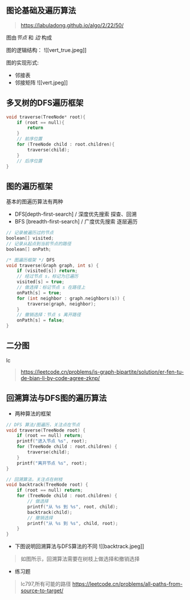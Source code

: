 ## 图论基础及遍历算法
> https://labuladong.github.io/algo/2/22/50/

图由*节点* 和 *边* 构成

图的逻辑结构：
![[vert_true.jpeg]]

图的实现形式:
- 邻接表
- 邻接矩阵
![[vert.jpeg]]
## 多叉树的DFS遍历框架
```cpp
void traverse(TreeNode* root){
    if (root == null){
        return
    }
    // 前序位置
    for (TreeNode child : root.children){
        traverse(child);
    }
    // 后序位置
}
```
## 图的遍历框架
基本的图遍历算法有两种
- DFS[depth-first-search] / 深度优先搜索 探查、回溯   
- BFS [breadth-first-search] / 广度优先搜索 逐层遍历

```cpp
// 记录被遍历过的节点
boolean[] visited;
// 记录从起点到当前节点的路径
boolean[] onPath;

/* 图遍历框架 */ DFS
void traverse(Graph graph, int s) {
    if (visited[s]) return;
    // 经过节点 s，标记为已遍历
    visited[s] = true;
    // 做选择：标记节点 s 在路径上
    onPath[s] = true;
    for (int neighbor : graph.neighbors(s)) {
        traverse(graph, neighbor);
    }
    // 撤销选择：节点 s 离开路径
    onPath[s] = false;
}
```
## 二分图
lc 
> https://leetcode.cn/problems/is-graph-bipartite/solution/er-fen-tu-de-bian-li-by-code-agree-zknp/
## 回溯算法与DFS图的遍历算法
- 两种算法的框架
```cpp
// DFS 算法/图遍历，关注点在节点
void traverse(TreeNode root) {
    if (root == null) return;
    printf("进入节点 %s", root);
    for (TreeNode child : root.children) {
        traverse(child);
    }
    printf("离开节点 %s", root);
}

// 回溯算法，关注点在树枝
void backtrack(TreeNode root) {
    if (root == null) return;
    for (TreeNode child : root.children) {
        // 做选择
        printf("从 %s 到 %s", root, child);
        backtrack(child);
        // 撤销选择
        printf("从 %s 到 %s", child, root);
    }
}
```
- 下图说明回溯算法与DFS算法的不同
![[backtrack.jpeg]]


>如图所示，回溯算法需要在树枝上做选择和撤销选择

- 练习题
>lc797,所有可能的路径 https://leetcode.cn/problems/all-paths-from-source-to-target/

